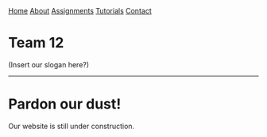 <link rel="stylesheet" href="ECE-3400-Team-12/myStyles.css">

<div class="top-navbar">
  <a class="top-navbar" href = "ECE-3400-Team-12/index.md">Home</a>
  <a class="top-navbar" href = "ECE-3400-Team-12/pages/about.md">About</a>
  <a class="top-navbar" href = "ECE-3400-Team-12/pages/assignments.md">Assignments</a>
  <a class="top-navbar" href = "ECE-3400-Team-12/pages/tutorials.md">Tutorials</a>
  <a class="top-navbar" href = "ECE-3400-Team-12/pages/contact.md">Contact</a>
</div>

# Team 12
(Insert our slogan here?)

***

# Pardon our dust!
Our website is still under construction.
